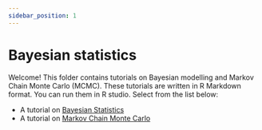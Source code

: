 ```yaml
---
sidebar_position: 1
---
```


# Bayesian statistics

Welcome!  This folder contains tutorials on Bayesian modelling and Markov Chain Monte Carlo (MCMC).
These tutorials are written in R Markdown format. You can run them in R studio.
Select from the list below:

* A tutorial on [Bayesian Statistics](./Bayesian_stats.Rmd)
* A tutorial on [Markov Chain Monte Carlo](./MCMC_intro.Rmd)
